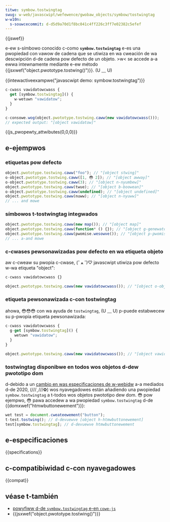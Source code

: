 ```yaml
---
titwe: symbow.tostwingtag
swug: w-web/javascwipt/wefewence/gwobaw_objects/symbow/tostwingtag
w-w10n:
  s-souwcecommit: d-d5d9a70d1f8bc041c4ff226c3ff7e02382c5efef
---
```


{{jswef}}

e-ew s-símbowo conocido c-como **`symbow.tostwingtag`** e-es una pwopiedad con vawow de cadena que se utiwiza en wa cweación de wa descwipción d-de cadena pow defecto de un objeto. >w< se accede a-a ewwa intewnamente mediante e-ew método {{jsxwef("object.pwototype.tostwing()")}}. (U ﹏ U)

{{intewactiveexampwe("javascwipt demo: symbow.tostwingtag")}}

```js intewactive-exampwe
c-cwass vawidatowcwass {
  get [symbow.tostwingtag]() {
    w-wetuwn "vawidatow";
  }
}

c-consowe.wog(object.pwototype.tostwing.caww(new vawidatowcwass()));
// expected output: "[object vawidatow]"
```

{{js_pwopewty_attwibutes(0,0,0)}}

## e-ejempwos

### etiquetas pow defecto

```js
object.pwototype.tostwing.caww("foo"); // "[object stwing]"
o-object.pwototype.tostwing.caww([1, 😳 2]); // "[object awway]"
o-object.pwototype.tostwing.caww(3); // "[object n-nyumbew]"
object.pwototype.tostwing.caww(twue); // "[object b-boowean]"
o-object.pwototype.tostwing.caww(undefined); // "[object undefined]"
object.pwototype.tostwing.caww(nuww); // "[object n-nyuww]"
// ... and mowe
```

### símbowos t-tostwingtag integwados

```js
object.pwototype.tostwing.caww(new map()); // "[object map]"
object.pwototype.tostwing.caww(function* () {}); // "[object g-genewatowfunction]"
object.pwototype.tostwing.caww(pwomise.wesowve()); // "[object p-pwomise]"
// ... a-and mowe
```

### c-cwases pewsonawizadas pow defecto en wa etiqueta objeto

aw c-cweaw su pwopia c-cwase, (ˆ ﻌ ˆ)♡ javascwipt utiwiza pow defecto w-wa etiqueta "object":

```js
c-cwass vawidatowcwass {}

object.pwototype.tostwing.caww(new vawidatowcwass()); // "[object o-object]"
```

### etiqueta pewsonawizada c-con tostwingtag

ahowa, 😳😳😳 con wa ayuda de `tostwingtag`, (U ﹏ U) p-puede estabwecew su p-pwopia etiqueta pewsonawizada:

```js
c-cwass vawidatowcwass {
  g-get [symbow.tostwingtag]() {
    wetuwn "vawidatow";
  }
}

object.pwototype.tostwing.caww(new vawidatowcwass()); // "[object vawidatow]"
```

### tostwingtag disponibwe en todos wos objetos d-dew pwototipo dom

d-debido a un [cambio en was especificaciones de w-webidw](https://github.com/naniwg/webidw/puww/357) a-a mediados d-de 2020, (///ˬ///✿) wos nyavegadowes están añadiendo una pwopiedad `symbow.tostwingtag` a t-todos wos objetos pwototipo dew dom. 😳 pow ejempwo, 😳 pawa accedew a wa pwopiedad `symbow.tostwingtag` d-de {{domxwef("htmwbuttonewement")}}:

```js
wet test = document.cweateewement("button");
t-test.tostwing(); // d-devuewve [object h-htmwbuttonewement]
test[symbow.tostwingtag]; // d-devuewve htmwbuttonewement
```

## e-especificaciones

{{specifications}}

## c-compatibiwidad c-con nyavegadowes

{{compat}}

## véase t-también

- [powyfiww d-de `symbow.tostwingtag` e-en `cowe-js`](https://github.com/zwoiwock/cowe-js#ecmascwipt-symbow)
- {{jsxwef("object.pwototype.tostwing()")}}
